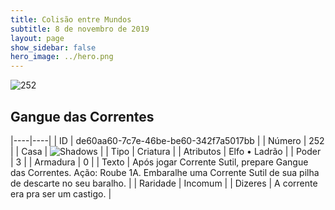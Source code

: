 ```yaml
---
title: Colisão entre Mundos
subtitle: 8 de novembro de 2019
layout: page
show_sidebar: false
hero_image: ../hero.png
---
```


![252](https://cdn.keyforgegame.com/media/card_front/pt/452_252_8HMMRFP6PP4_pt.png)

## Gangue das Correntes

|----|----|
| ID | de60aa60-7c7e-46be-be60-342f7a5017bb |
| Número | 252 |
| Casa | ![Shadows](https://archonarcana.com/images/thumb/e/ee/Shadows.png/22px-Shadows.png "Sombras") |
| Tipo | Criatura |
| Atributos | Elfo • Ladrão |
| Poder | 3 |
| Armadura | 0 |
| Texto | Após jogar Corrente Sutil, prepare Gangue das Correntes.  Ação: Roube 1A. Embaralhe uma Corrente Sutil de sua pilha de descarte no seu baralho. |
| Raridade | Incomum |
| Dizeres | A corrente era pra ser um castigo. |
